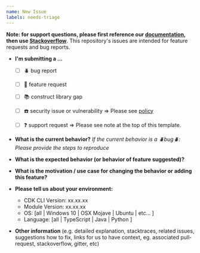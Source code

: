 ```yaml
---
name: New Issue
labels: needs-triage
---
```


**Note: for support questions, please first reference our [documentation](https://docs.aws.amazon.com/cdk/api/latest), then use [Stackoverflow](https://stackoverflow.com/questions/ask?tags=aws-cdk)**. This repository's issues are intended for feature requests and bug reports.

* **I'm submitting a ...**
  - [ ] :beetle: bug report
  - [ ] :rocket: feature request
  - [ ] :books: construct library gap
  - [ ] :phone: security issue or vulnerability => Please see [policy](https://github.com/awslabs/aws-cdk/security/policy)
  - [ ] :question: support request => Please see note at the top of this template.


* **What is the current behavior?**
*If the current behavior is a :beetle:bug:beetle:: Please provide the steps to reproduce*



* **What is the expected behavior (or behavior of feature suggested)?**



* **What is the motivation / use case for changing the behavior or adding this feature?**



* **Please tell us about your environment:**
  
  - CDK CLI Version: xx.xx.xx
  - Module Version: xx.xx.xx
  - OS: [all | Windows 10 | OSX Mojave | Ubuntu | etc... ]
  - Language: [all | TypeScript | Java | Python ]


* **Other information** (e.g. detailed explanation, stacktraces, related issues, suggestions how to fix, links for us to have context, eg. associated pull-request, stackoverflow, gitter, etc)

